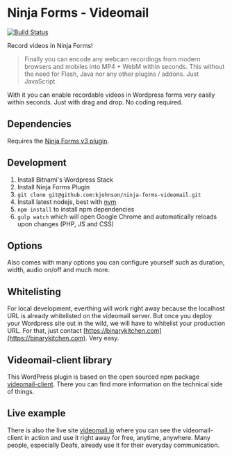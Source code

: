 # Ninja Forms - Videomail

[![Build Status](https://travis-ci.org/kjohnson/ninja-forms-videomail.svg?branch=master)](https://travis-ci.org/kjohnson/ninja-forms-videomail)

Record videos in Ninja Forms!

> Finally you can encode any webcam recordings from modern browsers and mobiles into MP4 + WebM within seconds. This without the need for Flash, Java nor any other plugins / addons. Just JavaScript.

With it you can enable recordable videos in Wordpress forms very easily within seconds. Just with drag and drop. No coding required.

## Dependencies

Requires the [Ninja Forms v3 plugin](https://github.com/wpninjas/ninja-forms).

## Development

1. Install Bitnami's Wordpress Stack
2. Install Ninja Forms Plugin
3. `git clone git@github.com:kjohnson/ninja-forms-videomail.git`
4. Install latest nodejs, best with [nvm](https://github.com/creationix/nvm)
5. `npm install` to install npm dependencies
6. `gulp watch` which will open Google Chrome and automatically reloads upon changes (PHP, JS and CSS)

## Options

Also comes with many options you can configure yourself such as duration, width, audio on/off and much more.

## Whitelisting

For local development, everthing will work right away because the localhost URL is already whitelisted on the videomail server. But once you deploy your Wordpress site out in the wild, we will have to whitelist your production URL. For that, just contact [https://binarykitchen.com](https://binarykitchen.com). Very easy.

## Videomail-client library

This WordPress plugin is based on the open sourced npm package [videomail-client](https://github.com/binarykitchen/videomail-client). There you can find more information on the technical side of things.

## Live example

There is also the live site [videomail.io](https://videomail.io) where you can see the videomail-client in action and use it right away for free, anytime, anywhere. Many people, especially Deafs, already use it for their everyday communication.
